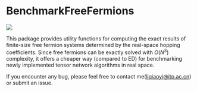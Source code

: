 # BenchmarkFreeFermions

[![][docs-stable-img]][docs-stable-url]

[docs-stable-img]: https://img.shields.io/badge/docs-stable-blue.svg
[docs-stable-url]: https://qiaoyi-li.github.io/BenchmarkFreeFermions.jl/stable

This package provides utility functions for computing the exact results of finite-size free fermion systems determined by the real-space hopping coefficients. Since free fermions can be exactly solved with $O(N^3)$ complexity, it offers a cheaper way (compared to ED) for benchmarking newly implemented tensor network algorithms in real space.

If you encounter any bug, please feel free to contact me(liqiaoyi@itp.ac.cn) or submit an issue. 
